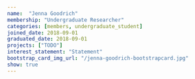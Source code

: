 ```yaml
---
name:  "Jenna Goodrich"
membership: "Undergraduate Researcher"
categories: [members, undergraduate_student]
joined_date: 2018-09-01
graduated_date: 2018-09-01
projects: ["TODO"]
interest_statement: "Statement"
bootstrap_card_img_url: "/jenna-goodrich-bootstrapcard.jpg"
show: true
---
```

